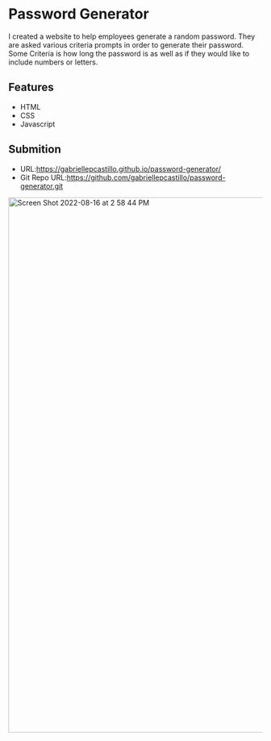 # Password Generator
I created a website to help employees generate a random password. They are asked various criteria prompts in order to generate their password. Some Criteria is how long the password is as well as if they would like to include numbers or letters. 

## Features
* HTML
* CSS
* Javascript

## Submition 
* URL:https://gabriellepcastillo.github.io/password-generator/ 
* Git Repo URL:https://github.com/gabriellepcastillo/password-generator.git
 <img width="1062" alt="Screen Shot 2022-08-16 at 2 58 44 PM" src="https://user-images.githubusercontent.com/109112189/185475853-3af817db-6ae7-47b6-b48e-855696831fa6.png">
